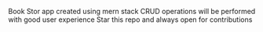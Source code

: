 Book Stor app created using mern stack
CRUD operations will be performed with good user experience
Star this repo and always open for contributions
